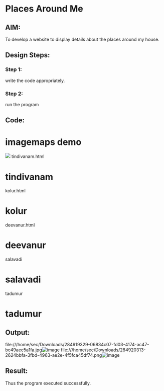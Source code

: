 # Places Around Me
## AIM:
To develop a website to display details about the places around my house.
## Design Steps:

### Step 1:
write the code appropriately.
### Step 2:
run the program
## Code:

<!DOCTYPE html>
<html>
<head>
<title>
imagemaps demo
</title>
</head>
<body>
<h1>
imagemaps demo
</h1>
<img src="Harini home town.jpg" usemap="#image_map">
<map name="image_map">
<area alt="tindivanam" title="tindivanam"
href="tindivanam.html" coords="671,505,858,559" shape="rect">
<area alt="tadumur" title="tadumur"
href="tadumur.html" coords="363,371,119" shape="circle">
<area alt="deevanur" title="deevanur"
href="deevanur.html" coords="447,414,564,461" shape="rect">
<area alt="kolur" title="kolur" href="kolur.html"
coords="806,597,98" shape="circle">
<area alt="salavadi" title="salavadi"
href="salavadi.html" coords="749,447,850,501" shape="rect">
<area alt="nallaram" title="nallaram"
href="nallaram.html" coords="929,550,112" shape="circle">
</map>
</body>
</html>
tindivanam.html
<!DOCTYPE html>
<html>
<head>
<title>
tindivanam
</title>
</head>
<body>
<h1>
tindivanam
</h1>
</body>
</html>
kolur.html
<!DOCTYPE html>
<html>
<head>
<title>
kolur
</title>
</head>
<body>
<h1>
kolur
</h1>
</body>
</html>
deevanur.html
<!DOCTYPE html>
<html>
<head>
<title>
deevanur
</title>
</head>
<body>
<h1>
deevanur
</h1>
</body>
</html>
salavadi
<!DOCTYPE html>
<html>
<head>
<title>
salavadi
</title>
</head>
<body>
<h1>
salavadi
</h1>
</body>
</html>
tadumur
<!DOCTYPE html>
<html>
<head>
<title>
tadumur
</title>
</head>
<body>
<h1>
tadumur
</h1>
</body>
</html>

## Output:
file:///home/sec/Downloads/284919329-06834c07-fd03-4174-ac47-bc49aec5a1fa.jpg![image](https://github.com/MANISHA21SS/places-around-me/assets/147474298/59d5ee1d-2d25-45d2-bd76-4900cdd5bb95)
file:///home/sec/Downloads/284920313-2624bbfa-3fbd-4963-ae2e-4f5fca45df74.png![image](https://github.com/MANISHA21SS/places-around-me/assets/147474298/bc2bdb2e-a5de-4c8b-b16f-dd78652b11ba)

## Result:
Thus the program executed successfully.
